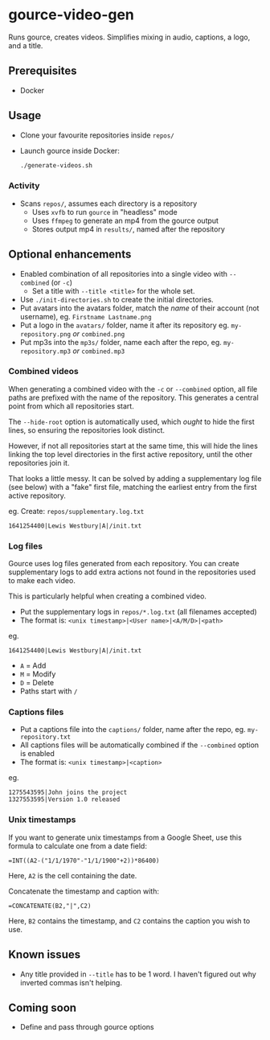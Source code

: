 # gource-video-gen

Runs gource, creates videos. Simplifies mixing in audio, captions, a logo, and a title.

## Prerequisites

* Docker

## Usage

* Clone your favourite repositories inside `repos/`
* Launch gource inside Docker:

  ```sh
  ./generate-videos.sh
  ```

### Activity

* Scans `repos/`, assumes each directory is a repository
  * Uses `xvfb` to run `gource` in "headless" mode
  * Uses `ffmpeg` to generate an mp4 from the gource output
  * Stores output mp4 in `results/`, named after the repository

## Optional enhancements

* Enabled combination of all repositories into a single video with `--combined` (or `-c`)
  * Set a title with `--title <title>` for the whole set.
* Use `./init-directories.sh` to create the initial directories.
* Put avatars into the avatars folder, match the _name_ of their account (not username), eg. `Firstname Lastname.png`
* Put a logo in the `avatars/` folder, name it after its repository eg. `my-repository.png` _or_ `combined.png`
* Put mp3s into the `mp3s/` folder, name each after the repo, eg. `my-repository.mp3` _or_ `combined.mp3`

### Combined videos

When generating a combined video with the `-c` or `--combined` option, all file paths are prefixed with the name of the repository. This generates a central point from which all repositories start.

The `--hide-root` option is automatically used, which _ought_ to hide the first lines, so ensuring the repositories look distinct.

However, if not all repositories start at the same time, this will hide the lines linking the top level directories in the first active repository, until the other repositories join it.

That looks a little messy. It can be solved by adding a supplementary log file (see below) with a "fake" first file, matching the earliest entry from the first active repository.

eg. Create: `repos/supplementary.log.txt`

```
1641254400|Lewis Westbury|A|/init.txt
```

### Log files

Gource uses log files generated from each repository. You can create supplementary logs to add extra actions not found in the repositories used to make each video.

This is particularly helpful when creating a combined video.

* Put the supplementary logs in `repos/*.log.txt` (all filenames accepted)
* The format is: `<unix timestamp>|<User name>|<A/M/D>|<path>`

eg.

```
1641254400|Lewis Westbury|A|/init.txt
```

* `A` = Add
* `M` = Modify
* `D` = Delete
* Paths start with `/`

### Captions files

* Put a captions file into the `captions/` folder, name after the repo, eg. `my-repository.txt`
* All captions files will be automatically combined if the `--combined` option is enabled
* The format is: `<unix timestamp>|<caption>`

eg.

```
1275543595|John joins the project
1327553595|Version 1.0 released
```


### Unix timestamps

If you want to generate unix timestamps from a Google Sheet, use this formula to calculate one from a date field:

```
=INT((A2-("1/1/1970"-"1/1/1900"+2))*86400)
```

Here, `A2` is the cell containing the date.

Concatenate the timestamp and caption with:

```
=CONCATENATE(B2,"|",C2)
```

Here, `B2` contains the timestamp, and `C2` contains the caption you wish to use.

## Known issues

* Any title provided in `--title` has to be 1 word. I haven't figured out why inverted commas isn't helping.

## Coming soon

* Define and pass through gource options
